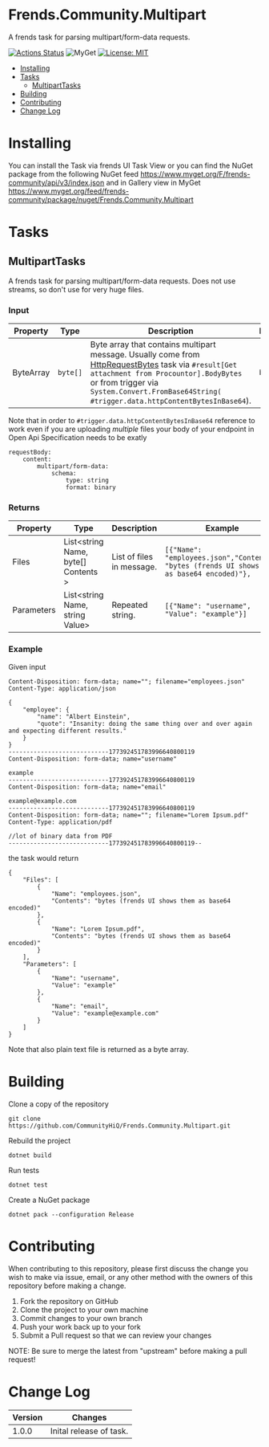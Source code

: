 # Frends.Community.Multipart

A frends task for parsing multipart/form-data requests. 

[![Actions Status](https://github.com/CommunityHiQ/Frends.Community.Multipart/workflows/PackAndPushAfterMerge/badge.svg)](https://github.com/CommunityHiQ/Frends.Community.Multipart/actions) ![MyGet](https://img.shields.io/myget/frends-community/v/Frends.Community.Multipart) [![License: MIT](https://img.shields.io/badge/License-MIT-yellow.svg)](https://opensource.org/licenses/MIT) 

- [Installing](#installing)
- [Tasks](#tasks)
     - [MultipartTasks](#MultipartTasks)
- [Building](#building)
- [Contributing](#contributing)
- [Change Log](#change-log)

# Installing

You can install the Task via frends UI Task View or you can find the NuGet package from the following NuGet feed
https://www.myget.org/F/frends-community/api/v3/index.json and in Gallery view in MyGet https://www.myget.org/feed/frends-community/package/nuget/Frends.Community.Multipart

# Tasks

## MultipartTasks

A frends task for parsing multipart/form-data requests. Does not use streams, so don't use for very huge files.

### Input

| Property | Type | Description | Example |
| -------- | -------- | -------- | -------- |
| ByteArray | `byte[]` | Byte array that contains multipart message. Usually come from [HttpRequestBytes](https://github.com/FrendsPlatform/Frends.Web#httpsendbytes) task via `#result[Get attachment from Procountor].BodyBytes` or from trigger via `System.Convert.FromBase64String( #trigger.data.httpContentBytesInBase64`). | `bytes` |

Note that in order to `#trigger.data.httpContentBytesInBase64` reference to work even if you are uploading *multiple* files your body of your endpoint in Open Api Specification needs to be exatly 

```
requestBody:
	content:
		multipart/form-data:
			schema:
				type: string
				format: binary
```

### Returns

| Property | Type | Description | Example |
| -------- | -------- | -------- | -------- |
| Files | List<string Name, byte[] Contents > | List of files in message. | `[{"Name": "employees.json","Contents": "bytes (frends UI shows them as base64 encoded)"},` |
| Parameters | List<string Name, string Value> | Repeated string. | `[{"Name": "username", "Value": "example"}]` |

### Example

Given input 

```----------------------------177392451783996640800119
Content-Disposition: form-data; name=""; filename="employees.json"
Content-Type: application/json

{
    "employee": {
        "name": "Albert Einstein",
        "quote": "Insanity: doing the same thing over and over again and expecting different results."
    }
}
----------------------------177392451783996640800119
Content-Disposition: form-data; name="username"

example
----------------------------177392451783996640800119
Content-Disposition: form-data; name="email"

example@example.com
----------------------------177392451783996640800119
Content-Disposition: form-data; name=""; filename="Lorem Ipsum.pdf"
Content-Type: application/pdf

//lot of binary data from PDF
----------------------------177392451783996640800119--
```

the task would return


```
{
	"Files": [
		{
			"Name": "employees.json",
			"Contents": "bytes (frends UI shows them as base64 encoded)"
		},
		{
			"Name": "Lorem Ipsum.pdf",
			"Contents": "bytes (frends UI shows them as base64 encoded)"
		}
	],
	"Parameters": [
		{
			"Name": "username",
			"Value": "example"
		},
		{
			"Name": "email",
			"Value": "example@example.com"
		}
	]
}
```

Note that also plain text file is returned as a byte array.

# Building

Clone a copy of the repository

`git clone https://github.com/CommunityHiQ/Frends.Community.Multipart.git`

Rebuild the project

`dotnet build`

Run tests

`dotnet test`

Create a NuGet package

`dotnet pack --configuration Release`

# Contributing
When contributing to this repository, please first discuss the change you wish to make via issue, email, or any other method with the owners of this repository before making a change.

1. Fork the repository on GitHub
2. Clone the project to your own machine
3. Commit changes to your own branch
4. Push your work back up to your fork
5. Submit a Pull request so that we can review your changes

NOTE: Be sure to merge the latest from "upstream" before making a pull request!

# Change Log

| Version | Changes |
| ------- | ------- |
| 1.0.0   | Inital release of task. |
